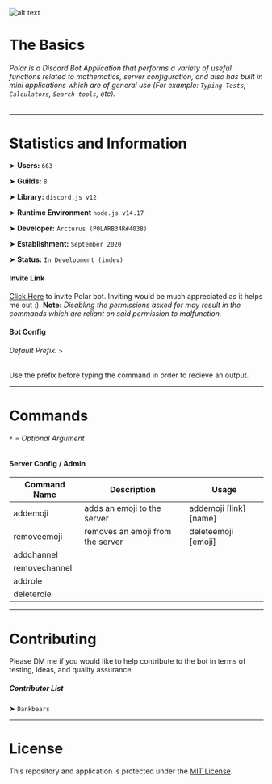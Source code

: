 
![alt text](https://cdn.discordapp.com/attachments/767584637156327484/869767759796531290/github_readme_banner.png "g")

# The Basics
###### Polar is a Discord Bot Application that performs a variety of useful functions related to mathematics, server configuration, and also has built in mini applications which are of general use (For example: `Typing Tests`, `Calculators`, `Search tools`, etc).

--- 


# Statistics and Information
➤ **Users:** `663`

➤ **Guilds:** `8`


➤ **Library:** `discord.js v12`

➤ **Runtime Environment** `node.js v14.17`


➤ **Developer:** `Arcturus (P0LARB34R#4038)`

➤ **Establishment:** `September 2020`


➤ **Status:** `In Development (indev)`

#### Invite Link
[Click Here](https://discord.com/oauth2/authorize?client_id=760553137605181541&permissions=4294967287&scope=bot 'Polar Invite Link') to invite Polar bot. Inviting would be much appreciated as it helps me out :).
 **Note:** _Disabling the permissions asked for may result in the commands which are reliant on said permission to malfunction._

#### Bot Config
###### Default Prefix: `>`
Use the prefix before typing the command in order to recieve an output. 

---

# Commands
###### `*` = Optional Argument
#### Server Config / Admin
Command Name | Description | Usage
--- | --- | ---
addemoji | adds an emoji to the server | addemoji [link] [name]
removeemoji | removes an emoji from the server | deleteemoji [emoji]
addchannel | |
removechannel | |
addrole | |
deleterole | |

---

# Contributing
Please DM me if you would like to help contribute to the bot in terms of testing, ideas, and quality assurance.

##### Contributor List
➤ `Dankbears`

---

# License
This repository and application is protected under the [MIT License](https://en.wikipedia.org/wiki/MIT_License).